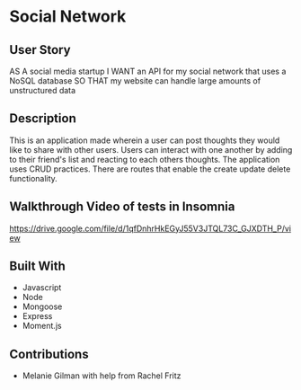 # Social Network

## User Story 
AS A social media startup
I WANT an API for my social network that uses a NoSQL database
SO THAT my website can handle large amounts of unstructured data

## Description
This is an application made wherein a user can post thoughts they would like to share with other users.
Users can interact with one another by adding to their friend's list and reacting to each others thoughts. The application uses CRUD practices.  There are routes that enable the create update delete functionality.  

## Walkthrough Video of tests in Insomnia
https://drive.google.com/file/d/1qfDnhrHkEGyJ55V3JTQL73C_GJXDTH_P/view

## Built With
* Javascript
* Node
* Mongoose
* Express
* Moment.js

## Contributions
* Melanie Gilman with help from Rachel Fritz

